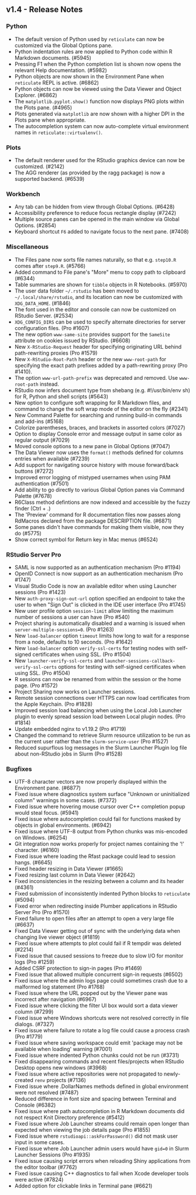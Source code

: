 ## v1.4 - Release Notes

### Python

* The default version of Python used by `reticulate` can now be customized via the Global Options pane.
* Python indentation rules are now applied to Python code within R Markdown documents. (#5945)
* Pressing F1 when the Python completion list is shown now opens the relevant Help documentation. (#5982)
* Python objects are now shown in the Environment Pane when `reticulate` REPL is active. (#6862)
* Python objects can now be viewed using the Data Viewer and Object Explorer. (#6862)
* The `matplotlib.pyplot.show()` function now displays PNG plots within the Plots pane. (#4965)
* Plots generated via `matplotlib` are now shown with a higher DPI in the Plots pane when appropriate.
* The autocompletion system can now auto-complete virtual environment names in `reticulate::virtualenv()`.

### Plots

* The default renderer used for the RStudio graphics device can now be customized. (#2142)
* The AGG renderer (as provided by the ragg package) is now a supported backend. (#6539)

### Workbench

* Any tab can be hidden from view through Global Options. (#6428)
* Accessibility preference to reduce focus rectangle display (#7242)
* Multiple source panes can be opened in the main window via Global Options. (#2854)
* Keyboard shortcut `F6` added to navigate focus to the next pane. (#7408)

### Miscellaneous

* The Files pane now sorts file names naturally, so that e.g. `step10.R` comes after `step9.R`. (#5766)
* Added command to File pane's "More" menu to copy path to clipboard (#6344)
* Table summaries are shown for `tibble` objects in R Notebooks. (#5970)
* The user data folder `~/.rstudio` has been moved to `~/.local/share/rstudio`, and its location can now be customized with `XDG_DATA_HOME`. (#1846)
* The font used in the editor and console can now be customized on RStudio Server. (#2534)
* `XDG_CONFIG_DIRS` can be used to specify alternate directories for server configuration files. (Pro #1607)
* The new option `www-same-site` provides support for the `SameSite` attribute on cookies issued by RStudio. (#6608)
* New `X-RStudio-Request` header for specifying originating URL behind path-rewriting proxies (Pro #1579)
* New `X-RStudio-Root-Path` header or the new `www-root-path` for specifying the exact path prefixes added by a path-rewriting proxy (Pro #1410).
* The option `www-url-path-prefix` was deprecated and removed. Use `www-root-path` instead.
* RStudio now infers document type from shebang (e.g. #!/usr/bin/env sh) for R, Python and shell scripts (#5643)
* New option to configure soft wrapping for R Markdown files, and command to change the soft wrap mode of the editor on the fly (#2341)
* New Command Palette for searching and running build-in commands and add-ins (#5168)
* Colorize parentheses, braces, and brackets in assorted colors (#7027)
* Option to display Console error and message output in same color as regular output (#7029)
* Moved console options to a new pane in Global Options (#7047)
* The Data Viewer now uses the `format()` methods defined for columns entries when available (#7239)
* Add support for navigating source history with mouse forward/back buttons (#7272)
* Improved error logging of mistyped usernames when using PAM authentication (#7501)
* Add ability to go directly to various Global Option panes via Command Palette (#7678)
* R6Class method defintions are now indexed and accessible by the fuzzy finder (Ctrl + .)
* The 'Preview' command for R documentation files now passes along RdMacros declared from the package DESCRIPTION file. (#6871)
* Some panes didn't have commands for making them visible, now they do (#5775)
* Show correct symbol for Return key in Mac menus (#6524)

### RStudio Server Pro

* SAML is now supported as an authentication mechanism (Pro #1194)
* OpenID Connect is now support as an authentication mechanism (Pro #1747)
* Visual Studio Code is now an available editor when using Launcher sessions (Pro #1423)
* New `auth-proxy-sign-out-url` option specified an endpoint to take the user to when "Sign Out" is clicked in the IDE user interface (Pro #1745)
* New user profile option `session-limit` allow limiting the maximum number of sessions a user can have (Pro #540)
* Project sharing is automatically disabled and a warning is issued when `server-multiple-sessions=0`. (Pro #1263)
* New `load-balancer` option `timeout` limits how long to wait for a response from a node, defaults to 10 seconds. (Pro #1642)
* New `load-balancer` option `verify-ssl-certs` for testing nodes with self-signed certificates when using SSL. (Pro #1504)
* New `launcher-verify-ssl-certs` and `launcher-sessions-callback-verify-ssl-certs` options for testing with self-signed certificates when using SSL. (Pro #1504)
* R sessions can now be renamed from within the session or the home page. (Pro #1572)
* Project Sharing now works on Launcher sessions.
* Remote session connections over HTTPS can now load certificates from the Apple Keychain. (Pro #1828)
* Improved session load balancing when using the Local Job Launcher plugin to evenly spread session load between Local plugin nodes. (Pro #1814)
* Update embedded nginx to v1.19.2 (Pro #1719)
* Changed the command to retrieve Slurm resource utilization to be run as the current user rather than the `slurm-service-user` (Pro #1527)
* Reduced supurflous log messages in the Slurm Launcher Plugin log file about non-RStudio jobs in Slurm (Pro #1528)

### Bugfixes

* UTF-8 character vectors are now properly displayed within the Environment pane. (#6877)
* Fixed issue where diagnostics system surface "Unknown or uninitialized column" warnings in some cases. (#7372)
* Fixed issue where hovering mouse cursor over C++ completion popup would steal focus. (#5941)
* Fixed issue where autocompletion could fail for functions masked by objects in global environments. (#6942)
* Fixed issue where UTF-8 output from Python chunks was mis-encoded on Windows. (#6254)
* Git integration now works properly for project names containing the '!' character. (#6160)
* Fixed issue where loading the Rfast package could lead to session hangs. (#6645)
* Fixed header resizing in Data Viewer (#1665)
* Fixed resizing last column in Data Viewer (#2642)
* Fixed inconsistencies in the resizing between a column and its header (#4361)
* Fixed submission of inconsistently indented Python blocks to `reticulate` (#5094)
* Fixed error when redirecting inside Plumber applications in RStudio Server Pro (Pro #1570)
* Fixed failure to open files after an attempt to open a very large file (#6637)
* Fixed Data Viewer getting out of sync with the underlying data when changing live viewer object (#1819)
* Fixed issue where attempts to plot could fail if R tempdir was deleted (#2214)
* Fixed issue that caused sessions to freeze due to slow I/O for monitor logs (Pro #1259)
* Added CSRF protection to sign-in pages (Pro #1469)
* Fixed issue that allowed multiple concurrent sign-in requests (#6502)
* Fixed issue where the admin logs page could sometimes crash due to a malformed log statement (Pro #1768)
* Fixed issue where the URL popped out by the Viewer pane was incorrect after navigation (#6967)
* Fixed issue where clicking the filter UI box would sort a data viewer column (#7299)
* Fixed issue where Windows shortcuts were not resolved correctly in file dialogs. (#7327)
* Fixed issue where failure to rotate a log file could cause a process crash (Pro #1779)
* Fixed issue where saving workspace could emit 'package may not be available when loading' warning (#7001)
* Fixed issue where indented Python chunks could not be run (#3731)
* Fixed disappearing commands and recent files/projects when RStudio Desktop opens new windows (#3968)
* Fixed issue where active repositories were not propagated to newly-created `renv` projects (#7136)
* Fixed issue where .DollarNames methods defined in global environment were not resolved (#7487)
* Reduced difference in font size and spacing between Terminal and Console (#6382)
* Fixed issue where path autocompletion in R Markdown documents did not respect Knit Directory preference (#5412)
* Fixed issue where Job Launcher streams could remain open longer than expected when viewing the job details page (Pro #1855)
* Fixed issue where `rstudioapi::askForPassword()` did not mask user input in some cases.
* Fixed issue where Job Launcher admin users would have `gid=0` in Slurm Launcher Sessions (Pro #1935)
* Fixed issue causing script errors when reloading Shiny applications from the editor toolbar (#7762)
* Fixed issue causing C++ diagnostics to fail when Xcode developer tools were active (#7824)
* Added option for clickable links in Terminal pane (#6621)

